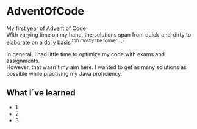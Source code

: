 # AdventOfCode
My first year of [Advent of Code](https://adventofcode.com/) <br/>
With varying time on my hand, the solutions span from quick-and-dirty to elaborate on a daily basis <sup>tbh mostly the former.. ;)</sup>

In general, I had little time to optimize my code with exams and assignments. <br/>
However, that wasn´t my aim here. I wanted to get as many solutions as possible while practising my Java proficiency.

## What I´ve learned
* 1
* 2
* 3

